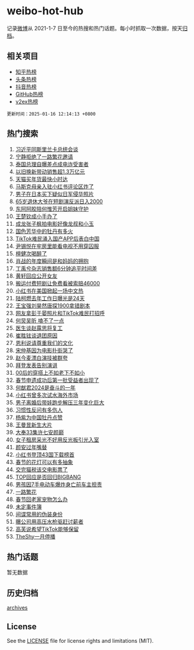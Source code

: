 # weibo-hot-hub

记录[微博](https://www.weibo.com)从 2021-1-7 日至今的热搜和热门话题。每小时抓取一次数据，按天[归档](archives)。

## 相关项目

- [知乎热榜](https://github.com/lonnyzhang423/zhihu-hot-hub)
- [头条热榜](https://github.com/lonnyzhang423/toutiao-hot-hub)
- [抖音热榜](https://github.com/lonnyzhang423/douyin-hot-hub)
- [GitHub热榜](https://github.com/lonnyzhang423/github-hot-hub)
- [v2ex热榜](https://github.com/lonnyzhang423/v2ex-hot-hub)


`更新时间：2025-01-16 12:14:13 +0800`

## 热门搜索

1. [习近平同斯里兰卡总统会谈](https://m.weibo.cn/search?containerid=100103type%3D1%26t%3D10%26q%3D%23%E4%B9%A0%E8%BF%91%E5%B9%B3%E5%90%8C%E6%96%AF%E9%87%8C%E5%85%B0%E5%8D%A1%E6%80%BB%E7%BB%9F%E4%BC%9A%E8%B0%88%23&stream_entry_id=51&isnewpage=1&extparam=seat%3D1%26stream_entry_id%3D51%26q%3D%2523%25E4%25B9%25A0%25E8%25BF%2591%25E5%25B9%25B3%25E5%2590%258C%25E6%2596%25AF%25E9%2587%258C%25E5%2585%25B0%25E5%258D%25A1%25E6%2580%25BB%25E7%25BB%259F%25E4%25BC%259A%25E8%25B0%2588%2523%26pos%3D0%26cate%3D10103%26dgr%3D0%26c_type%3D51%26filter_type%3Drealtimehot%26display_time%3D1737000852%26pre_seqid%3D173700085246301192934141)
1. [宁静拒绝了一路繁花邀请](https://m.weibo.cn/search?containerid=100103type%3D1%26t%3D10%26q%3D%23%E5%AE%81%E9%9D%99%E6%8B%92%E7%BB%9D%E4%BA%86%E4%B8%80%E8%B7%AF%E7%B9%81%E8%8A%B1%E9%82%80%E8%AF%B7%23&stream_entry_id=31&isnewpage=1&extparam=seat%3D1%26stream_entry_id%3D31%26q%3D%2523%25E5%25AE%2581%25E9%259D%2599%25E6%258B%2592%25E7%25BB%259D%25E4%25BA%2586%25E4%25B8%2580%25E8%25B7%25AF%25E7%25B9%2581%25E8%258A%25B1%25E9%2582%2580%25E8%25AF%25B7%2523%26band_rank%3D1%26filter_type%3Drealtimehot%26c_type%3D31%26dgr%3D0%26pos%3D0%26cate%3D5001%26lcate%3D5001%26flag%3D1%26realpos%3D1%26display_time%3D1737000852%26pre_seqid%3D173700085246301192934141)
1. [泰国总理自曝差点成电诈受害者](https://m.weibo.cn/search?containerid=100103type%3D1%26t%3D10%26q%3D%23%E6%B3%B0%E5%9B%BD%E6%80%BB%E7%90%86%E8%87%AA%E6%9B%9D%E5%B7%AE%E7%82%B9%E6%88%90%E7%94%B5%E8%AF%88%E5%8F%97%E5%AE%B3%E8%80%85%23&stream_entry_id=31&isnewpage=1&extparam=seat%3D1%26stream_entry_id%3D31%26q%3D%2523%25E6%25B3%25B0%25E5%259B%25BD%25E6%2580%25BB%25E7%2590%2586%25E8%2587%25AA%25E6%259B%259D%25E5%25B7%25AE%25E7%2582%25B9%25E6%2588%2590%25E7%2594%25B5%25E8%25AF%2588%25E5%258F%2597%25E5%25AE%25B3%25E8%2580%2585%2523%26band_rank%3D2%26filter_type%3Drealtimehot%26c_type%3D31%26dgr%3D0%26pos%3D1%26cate%3D5001%26lcate%3D5001%26flag%3D2%26realpos%3D2%26display_time%3D1737000852%26pre_seqid%3D173700085246301192934141)
1. [以旧换新带动销售超1.3万亿元](https://m.weibo.cn/search?containerid=100103type%3D1%26t%3D10%26q%3D%23%E4%BB%A5%E6%97%A7%E6%8D%A2%E6%96%B0%E5%B8%A6%E5%8A%A8%E9%94%80%E5%94%AE%E8%B6%851.3%E4%B8%87%E4%BA%BF%E5%85%83%23&stream_entry_id=31&isnewpage=1&extparam=seat%3D1%26stream_entry_id%3D31%26q%3D%2523%25E4%25BB%25A5%25E6%2597%25A7%25E6%258D%25A2%25E6%2596%25B0%25E5%25B8%25A6%25E5%258A%25A8%25E9%2594%2580%25E5%2594%25AE%25E8%25B6%25851.3%25E4%25B8%2587%25E4%25BA%25BF%25E5%2585%2583%2523%26band_rank%3D3%26filter_type%3Drealtimehot%26c_type%3D31%26dgr%3D0%26pos%3D2%26cate%3D5001%26lcate%3D5001%26flag%3D0%26realpos%3D3%26display_time%3D1737000852%26pre_seqid%3D173700085246301192934141)
1. [天猫买年货最快小时达](https://m.weibo.cn/search?containerid=100103type%3D1%26t%3D10%26q%3D%23%E5%A4%A9%E7%8C%AB%E4%B9%B0%E5%B9%B4%E8%B4%A7%E6%9C%80%E5%BF%AB%E5%B0%8F%E6%97%B6%E8%BE%BE%23&stream_entry_id=31&isnewpage=1&extparam=seat%3D1%26stream_entry_id%3D31%26q%3D%2523%25E5%25A4%25A9%25E7%258C%25AB%25E4%25B9%25B0%25E5%25B9%25B4%25E8%25B4%25A7%25E6%259C%2580%25E5%25BF%25AB%25E5%25B0%258F%25E6%2597%25B6%25E8%25BE%25BE%2523%26band_rank%3D4%26adid%3D272833%26filter_type%3Drealtimehot%26topic_ad%3D1%26c_type%3D31%26pos%3D3%26cate%3D5001%26lcate%3D5001%26is_ad_pos%3D1%26dgr%3D0%26display_time%3D1737000852%26pre_seqid%3D173700085246301192934141)
1. [马斯克母亲入驻小红书评论区炸了](https://m.weibo.cn/search?containerid=100103type%3D1%26t%3D10%26q%3D%23%E9%A9%AC%E6%96%AF%E5%85%8B%E6%AF%8D%E4%BA%B2%E5%85%A5%E9%A9%BB%E5%B0%8F%E7%BA%A2%E4%B9%A6%E8%AF%84%E8%AE%BA%E5%8C%BA%E7%82%B8%E4%BA%86%23&stream_entry_id=31&isnewpage=1&extparam=seat%3D1%26stream_entry_id%3D31%26q%3D%2523%25E9%25A9%25AC%25E6%2596%25AF%25E5%2585%258B%25E6%25AF%258D%25E4%25BA%25B2%25E5%2585%25A5%25E9%25A9%25BB%25E5%25B0%258F%25E7%25BA%25A2%25E4%25B9%25A6%25E8%25AF%2584%25E8%25AE%25BA%25E5%258C%25BA%25E7%2582%25B8%25E4%25BA%2586%2523%26band_rank%3D4%26filter_type%3Drealtimehot%26c_type%3D31%26dgr%3D0%26pos%3D4%26cate%3D5001%26lcate%3D5001%26flag%3D2%26realpos%3D4%26display_time%3D1737000852%26pre_seqid%3D173700085246301192934141)
1. [男子在日本买下疑似日军侵华照片](https://m.weibo.cn/search?containerid=100103type%3D1%26t%3D10%26q%3D%23%E7%94%B7%E5%AD%90%E5%9C%A8%E6%97%A5%E6%9C%AC%E4%B9%B0%E4%B8%8B%E7%96%91%E4%BC%BC%E6%97%A5%E5%86%9B%E4%BE%B5%E5%8D%8E%E7%85%A7%E7%89%87%23&stream_entry_id=31&isnewpage=1&extparam=seat%3D1%26stream_entry_id%3D31%26q%3D%2523%25E7%2594%25B7%25E5%25AD%2590%25E5%259C%25A8%25E6%2597%25A5%25E6%259C%25AC%25E4%25B9%25B0%25E4%25B8%258B%25E7%2596%2591%25E4%25BC%25BC%25E6%2597%25A5%25E5%2586%259B%25E4%25BE%25B5%25E5%258D%258E%25E7%2585%25A7%25E7%2589%2587%2523%26band_rank%3D5%26filter_type%3Drealtimehot%26c_type%3D31%26dgr%3D0%26pos%3D5%26cate%3D5001%26lcate%3D5001%26flag%3D1%26realpos%3D5%26display_time%3D1737000852%26pre_seqid%3D173700085246301192934141)
1. [65岁退休大爷在短剧演反派日入2000](https://m.weibo.cn/search?containerid=100103type%3D1%26t%3D10%26q%3D%2365%E5%B2%81%E9%80%80%E4%BC%91%E5%A4%A7%E7%88%B7%E5%9C%A8%E7%9F%AD%E5%89%A7%E6%BC%94%E5%8F%8D%E6%B4%BE%E6%97%A5%E5%85%A52000%23&stream_entry_id=31&isnewpage=1&extparam=seat%3D1%26stream_entry_id%3D31%26q%3D%252365%25E5%25B2%2581%25E9%2580%2580%25E4%25BC%2591%25E5%25A4%25A7%25E7%2588%25B7%25E5%259C%25A8%25E7%259F%25AD%25E5%2589%25A7%25E6%25BC%2594%25E5%258F%258D%25E6%25B4%25BE%25E6%2597%25A5%25E5%2585%25A52000%2523%26band_rank%3D6%26filter_type%3Drealtimehot%26c_type%3D31%26dgr%3D0%26pos%3D6%26cate%3D5001%26lcate%3D5001%26flag%3D1%26realpos%3D6%26display_time%3D1737000852%26pre_seqid%3D173700085246301192934141)
1. [东阿阿胶陪何惟芳开启姐妹守护](https://m.weibo.cn/search?containerid=100103type%3D1%26t%3D10%26q%3D%23%E4%B8%9C%E9%98%BF%E9%98%BF%E8%83%B6%E9%99%AA%E4%BD%95%E6%83%9F%E8%8A%B3%E5%BC%80%E5%90%AF%E5%A7%90%E5%A6%B9%E5%AE%88%E6%8A%A4%23&stream_entry_id=31&isnewpage=1&extparam=seat%3D1%26stream_entry_id%3D31%26q%3D%2523%25E4%25B8%259C%25E9%2598%25BF%25E9%2598%25BF%25E8%2583%25B6%25E9%2599%25AA%25E4%25BD%2595%25E6%2583%259F%25E8%258A%25B3%25E5%25BC%2580%25E5%2590%25AF%25E5%25A7%2590%25E5%25A6%25B9%25E5%25AE%2588%25E6%258A%25A4%2523%26band_rank%3D7%26adid%3D272852%26filter_type%3Drealtimehot%26topic_ad%3D1%26c_type%3D31%26pos%3D7%26cate%3D5001%26lcate%3D5001%26is_ad_pos%3D1%26dgr%3D0%26display_time%3D1737000852%26pre_seqid%3D173700085246301192934141)
1. [王楚钦成小手办了](https://m.weibo.cn/search?containerid=100103type%3D1%26t%3D10%26q%3D%E7%8E%8B%E6%A5%9A%E9%92%A6%E6%88%90%E5%B0%8F%E6%89%8B%E5%8A%9E%E4%BA%86&stream_entry_id=31&isnewpage=1&extparam=seat%3D1%26stream_entry_id%3D31%26q%3D%25E7%258E%258B%25E6%25A5%259A%25E9%2592%25A6%25E6%2588%2590%25E5%25B0%258F%25E6%2589%258B%25E5%258A%259E%25E4%25BA%2586%26band_rank%3D7%26filter_type%3Drealtimehot%26c_type%3D31%26dgr%3D0%26pos%3D8%26cate%3D5001%26lcate%3D5001%26flag%3D1%26realpos%3D7%26display_time%3D1737000852%26pre_seqid%3D173700085246301192934141)
1. [成龙张子枫拍电影好像龙叔和小玉](https://m.weibo.cn/search?containerid=100103type%3D1%26t%3D10%26q%3D%23%E6%88%90%E9%BE%99%E5%BC%A0%E5%AD%90%E6%9E%AB%E6%8B%8D%E7%94%B5%E5%BD%B1%E5%A5%BD%E5%83%8F%E9%BE%99%E5%8F%94%E5%92%8C%E5%B0%8F%E7%8E%89%23&stream_entry_id=31&isnewpage=1&extparam=seat%3D1%26stream_entry_id%3D31%26q%3D%2523%25E6%2588%2590%25E9%25BE%2599%25E5%25BC%25A0%25E5%25AD%2590%25E6%259E%25AB%25E6%258B%258D%25E7%2594%25B5%25E5%25BD%25B1%25E5%25A5%25BD%25E5%2583%258F%25E9%25BE%2599%25E5%258F%2594%25E5%2592%258C%25E5%25B0%258F%25E7%258E%2589%2523%26band_rank%3D8%26filter_type%3Drealtimehot%26c_type%3D31%26dgr%3D0%26pos%3D9%26cate%3D5001%26lcate%3D5001%26flag%3D1%26realpos%3D8%26display_time%3D1737000852%26pre_seqid%3D173700085246301192934141)
1. [国色芳华中的牡丹有多火](https://m.weibo.cn/search?containerid=100103type%3D1%26t%3D10%26q%3D%23%E5%9B%BD%E8%89%B2%E8%8A%B3%E5%8D%8E%E4%B8%AD%E7%9A%84%E7%89%A1%E4%B8%B9%E6%9C%89%E5%A4%9A%E7%81%AB%23&stream_entry_id=31&isnewpage=1&extparam=seat%3D1%26stream_entry_id%3D31%26q%3D%2523%25E5%259B%25BD%25E8%2589%25B2%25E8%258A%25B3%25E5%258D%258E%25E4%25B8%25AD%25E7%259A%2584%25E7%2589%25A1%25E4%25B8%25B9%25E6%259C%2589%25E5%25A4%259A%25E7%2581%25AB%2523%26band_rank%3D9%26filter_type%3Drealtimehot%26c_type%3D31%26dgr%3D0%26pos%3D10%26cate%3D5001%26lcate%3D5001%26flag%3D0%26realpos%3D9%26display_time%3D1737000852%26pre_seqid%3D173700085246301192934141)
1. [TikTok难民涌入国产APP后表白中国](https://m.weibo.cn/search?containerid=100103type%3D1%26t%3D10%26q%3D%23TikTok%E9%9A%BE%E6%B0%91%E6%B6%8C%E5%85%A5%E5%9B%BD%E4%BA%A7APP%E5%90%8E%E8%A1%A8%E7%99%BD%E4%B8%AD%E5%9B%BD%23&stream_entry_id=31&isnewpage=1&extparam=seat%3D1%26stream_entry_id%3D31%26q%3D%2523TikTok%25E9%259A%25BE%25E6%25B0%2591%25E6%25B6%258C%25E5%2585%25A5%25E5%259B%25BD%25E4%25BA%25A7APP%25E5%2590%258E%25E8%25A1%25A8%25E7%2599%25BD%25E4%25B8%25AD%25E5%259B%25BD%2523%26band_rank%3D10%26filter_type%3Drealtimehot%26c_type%3D31%26dgr%3D0%26pos%3D11%26cate%3D5001%26lcate%3D5001%26flag%3D1%26realpos%3D10%26display_time%3D1737000852%26pre_seqid%3D173700085246301192934141)
1. [尹锡悦在牢房里能看电视不用穿囚服](https://m.weibo.cn/search?containerid=100103type%3D1%26t%3D10%26q%3D%23%E5%B0%B9%E9%94%A1%E6%82%A6%E5%9C%A8%E7%89%A2%E6%88%BF%E9%87%8C%E8%83%BD%E7%9C%8B%E7%94%B5%E8%A7%86%E4%B8%8D%E7%94%A8%E7%A9%BF%E5%9B%9A%E6%9C%8D%23&stream_entry_id=31&isnewpage=1&extparam=seat%3D1%26stream_entry_id%3D31%26q%3D%2523%25E5%25B0%25B9%25E9%2594%25A1%25E6%2582%25A6%25E5%259C%25A8%25E7%2589%25A2%25E6%2588%25BF%25E9%2587%258C%25E8%2583%25BD%25E7%259C%258B%25E7%2594%25B5%25E8%25A7%2586%25E4%25B8%258D%25E7%2594%25A8%25E7%25A9%25BF%25E5%259B%259A%25E6%259C%258D%2523%26band_rank%3D11%26filter_type%3Drealtimehot%26c_type%3D31%26dgr%3D0%26pos%3D12%26cate%3D5001%26lcate%3D5001%26flag%3D1%26realpos%3D11%26display_time%3D1737000852%26pre_seqid%3D173700085246301192934141)
1. [檀健次喝醉了](https://m.weibo.cn/search?containerid=100103type%3D1%26t%3D10%26q%3D%23%E6%AA%80%E5%81%A5%E6%AC%A1%E5%96%9D%E9%86%89%E4%BA%86%23&stream_entry_id=31&isnewpage=1&extparam=seat%3D1%26stream_entry_id%3D31%26q%3D%2523%25E6%25AA%2580%25E5%2581%25A5%25E6%25AC%25A1%25E5%2596%259D%25E9%2586%2589%25E4%25BA%2586%2523%26band_rank%3D12%26filter_type%3Drealtimehot%26c_type%3D31%26dgr%3D0%26pos%3D13%26cate%3D5001%26lcate%3D5001%26flag%3D1%26realpos%3D12%26display_time%3D1737000852%26pre_seqid%3D173700085246301192934141)
1. [肖战的年度瞬间是和妈妈的拥抱](https://m.weibo.cn/search?containerid=100103type%3D1%26t%3D10%26q%3D%23%E8%82%96%E6%88%98%E7%9A%84%E5%B9%B4%E5%BA%A6%E7%9E%AC%E9%97%B4%E6%98%AF%E5%92%8C%E5%A6%88%E5%A6%88%E7%9A%84%E6%8B%A5%E6%8A%B1%23&stream_entry_id=31&isnewpage=1&extparam=seat%3D1%26stream_entry_id%3D31%26q%3D%2523%25E8%2582%2596%25E6%2588%2598%25E7%259A%2584%25E5%25B9%25B4%25E5%25BA%25A6%25E7%259E%25AC%25E9%2597%25B4%25E6%2598%25AF%25E5%2592%258C%25E5%25A6%2588%25E5%25A6%2588%25E7%259A%2584%25E6%258B%25A5%25E6%258A%25B1%2523%26band_rank%3D13%26filter_type%3Drealtimehot%26c_type%3D31%26dgr%3D0%26pos%3D14%26cate%3D5001%26lcate%3D5001%26flag%3D1%26realpos%3D13%26display_time%3D1737000852%26pre_seqid%3D173700085246301192934141)
1. [丁禹兮杂志销售额6分钟追平时间差](https://m.weibo.cn/search?containerid=100103type%3D1%26t%3D10%26q%3D%23%E4%B8%81%E7%A6%B9%E5%85%AE%E6%9D%82%E5%BF%97%E9%94%80%E5%94%AE%E9%A2%9D6%E5%88%86%E9%92%9F%E8%BF%BD%E5%B9%B3%E6%97%B6%E9%97%B4%E5%B7%AE%23&stream_entry_id=31&isnewpage=1&extparam=seat%3D1%26stream_entry_id%3D31%26q%3D%2523%25E4%25B8%2581%25E7%25A6%25B9%25E5%2585%25AE%25E6%259D%2582%25E5%25BF%2597%25E9%2594%2580%25E5%2594%25AE%25E9%25A2%259D6%25E5%2588%2586%25E9%2592%259F%25E8%25BF%25BD%25E5%25B9%25B3%25E6%2597%25B6%25E9%2597%25B4%25E5%25B7%25AE%2523%26band_rank%3D14%26filter_type%3Drealtimehot%26c_type%3D31%26dgr%3D0%26pos%3D15%26cate%3D5001%26lcate%3D5001%26flag%3D0%26realpos%3D14%26display_time%3D1737000852%26pre_seqid%3D173700085246301192934141)
1. [黄轩回应公开女友](https://m.weibo.cn/search?containerid=100103type%3D1%26t%3D10%26q%3D%23%E9%BB%84%E8%BD%A9%E5%9B%9E%E5%BA%94%E5%85%AC%E5%BC%80%E5%A5%B3%E5%8F%8B%23&stream_entry_id=31&isnewpage=1&extparam=seat%3D1%26stream_entry_id%3D31%26q%3D%2523%25E9%25BB%2584%25E8%25BD%25A9%25E5%259B%259E%25E5%25BA%2594%25E5%2585%25AC%25E5%25BC%2580%25E5%25A5%25B3%25E5%258F%258B%2523%26band_rank%3D15%26filter_type%3Drealtimehot%26c_type%3D31%26dgr%3D0%26pos%3D16%26cate%3D5001%26lcate%3D5001%26flag%3D2%26realpos%3D15%26display_time%3D1737000852%26pre_seqid%3D173700085246301192934141)
1. [搬运付费短剧让免费看被索赔46000](https://m.weibo.cn/search?containerid=100103type%3D1%26t%3D10%26q%3D%23%E6%90%AC%E8%BF%90%E4%BB%98%E8%B4%B9%E7%9F%AD%E5%89%A7%E8%AE%A9%E5%85%8D%E8%B4%B9%E7%9C%8B%E8%A2%AB%E7%B4%A2%E8%B5%9446000%23&stream_entry_id=31&isnewpage=1&extparam=seat%3D1%26stream_entry_id%3D31%26q%3D%2523%25E6%2590%25AC%25E8%25BF%2590%25E4%25BB%2598%25E8%25B4%25B9%25E7%259F%25AD%25E5%2589%25A7%25E8%25AE%25A9%25E5%2585%258D%25E8%25B4%25B9%25E7%259C%258B%25E8%25A2%25AB%25E7%25B4%25A2%25E8%25B5%259446000%2523%26band_rank%3D16%26filter_type%3Drealtimehot%26c_type%3D31%26dgr%3D0%26pos%3D17%26cate%3D5001%26lcate%3D5001%26flag%3D0%26realpos%3D16%26display_time%3D1737000852%26pre_seqid%3D173700085246301192934141)
1. [小红书在美国掀起一场中文热](https://m.weibo.cn/search?containerid=100103type%3D1%26t%3D10%26q%3D%23%E5%B0%8F%E7%BA%A2%E4%B9%A6%E5%9C%A8%E7%BE%8E%E5%9B%BD%E6%8E%80%E8%B5%B7%E4%B8%80%E5%9C%BA%E4%B8%AD%E6%96%87%E7%83%AD%23&stream_entry_id=31&isnewpage=1&extparam=seat%3D1%26stream_entry_id%3D31%26q%3D%2523%25E5%25B0%258F%25E7%25BA%25A2%25E4%25B9%25A6%25E5%259C%25A8%25E7%25BE%258E%25E5%259B%25BD%25E6%258E%2580%25E8%25B5%25B7%25E4%25B8%2580%25E5%259C%25BA%25E4%25B8%25AD%25E6%2596%2587%25E7%2583%25AD%2523%26band_rank%3D17%26filter_type%3Drealtimehot%26c_type%3D31%26dgr%3D0%26pos%3D18%26cate%3D5001%26lcate%3D5001%26flag%3D1%26realpos%3D17%26display_time%3D1737000852%26pre_seqid%3D173700085246301192934141)
1. [陆柯燃去年工作日曝光是24天](https://m.weibo.cn/search?containerid=100103type%3D1%26t%3D10%26q%3D%23%E9%99%86%E6%9F%AF%E7%87%83%E5%8E%BB%E5%B9%B4%E5%B7%A5%E4%BD%9C%E6%97%A5%E6%9B%9D%E5%85%89%E6%98%AF24%E5%A4%A9%23&stream_entry_id=31&isnewpage=1&extparam=seat%3D1%26stream_entry_id%3D31%26q%3D%2523%25E9%2599%2586%25E6%259F%25AF%25E7%2587%2583%25E5%258E%25BB%25E5%25B9%25B4%25E5%25B7%25A5%25E4%25BD%259C%25E6%2597%25A5%25E6%259B%259D%25E5%2585%2589%25E6%2598%25AF24%25E5%25A4%25A9%2523%26band_rank%3D18%26filter_type%3Drealtimehot%26c_type%3D31%26dgr%3D0%26pos%3D19%26cate%3D5001%26lcate%3D5001%26flag%3D1%26realpos%3D18%26display_time%3D1737000852%26pre_seqid%3D173700085246301192934141)
1. [王宝强刘昊然唐探1900拿错剧本](https://m.weibo.cn/search?containerid=100103type%3D1%26t%3D10%26q%3D%23%E7%8E%8B%E5%AE%9D%E5%BC%BA%E5%88%98%E6%98%8A%E7%84%B6%E5%94%90%E6%8E%A21900%E6%8B%BF%E9%94%99%E5%89%A7%E6%9C%AC%23&stream_entry_id=31&isnewpage=1&extparam=seat%3D1%26stream_entry_id%3D31%26q%3D%2523%25E7%258E%258B%25E5%25AE%259D%25E5%25BC%25BA%25E5%2588%2598%25E6%2598%258A%25E7%2584%25B6%25E5%2594%2590%25E6%258E%25A21900%25E6%258B%25BF%25E9%2594%2599%25E5%2589%25A7%25E6%259C%25AC%2523%26band_rank%3D19%26filter_type%3Drealtimehot%26c_type%3D31%26dgr%3D0%26pos%3D20%26cate%3D5001%26lcate%3D5001%26flag%3D1%26realpos%3D19%26display_time%3D1737000852%26pre_seqid%3D173700085246301192934141)
1. [网友拿彭于晏照片和TikTok难民打招呼](https://m.weibo.cn/search?containerid=100103type%3D1%26t%3D10%26q%3D%23%E7%BD%91%E5%8F%8B%E6%8B%BF%E5%BD%AD%E4%BA%8E%E6%99%8F%E7%85%A7%E7%89%87%E5%92%8CTikTok%E9%9A%BE%E6%B0%91%E6%89%93%E6%8B%9B%E5%91%BC%23&stream_entry_id=31&isnewpage=1&extparam=seat%3D1%26stream_entry_id%3D31%26q%3D%2523%25E7%25BD%2591%25E5%258F%258B%25E6%258B%25BF%25E5%25BD%25AD%25E4%25BA%258E%25E6%2599%258F%25E7%2585%25A7%25E7%2589%2587%25E5%2592%258CTikTok%25E9%259A%25BE%25E6%25B0%2591%25E6%2589%2593%25E6%258B%259B%25E5%2591%25BC%2523%26band_rank%3D20%26filter_type%3Drealtimehot%26c_type%3D31%26dgr%3D0%26pos%3D21%26cate%3D5001%26lcate%3D5001%26flag%3D0%26realpos%3D20%26display_time%3D1737000852%26pre_seqid%3D173700085246301192934141)
1. [何炅吴昕 嗑不了一点](https://m.weibo.cn/search?containerid=100103type%3D1%26t%3D10%26q%3D%E4%BD%95%E7%82%85%E5%90%B4%E6%98%95+%E5%97%91%E4%B8%8D%E4%BA%86%E4%B8%80%E7%82%B9&stream_entry_id=31&isnewpage=1&extparam=seat%3D1%26stream_entry_id%3D31%26q%3D%25E4%25BD%2595%25E7%2582%2585%25E5%2590%25B4%25E6%2598%2595%2520%25E5%2597%2591%25E4%25B8%258D%25E4%25BA%2586%25E4%25B8%2580%25E7%2582%25B9%26band_rank%3D21%26filter_type%3Drealtimehot%26c_type%3D31%26dgr%3D0%26pos%3D22%26cate%3D5001%26lcate%3D5001%26flag%3D2%26realpos%3D21%26display_time%3D1737000852%26pre_seqid%3D173700085246301192934141)
1. [医生谈赵露思将复工](https://m.weibo.cn/search?containerid=100103type%3D1%26t%3D10%26q%3D%23%E5%8C%BB%E7%94%9F%E8%B0%88%E8%B5%B5%E9%9C%B2%E6%80%9D%E5%B0%86%E5%A4%8D%E5%B7%A5%23&stream_entry_id=31&isnewpage=1&extparam=seat%3D1%26stream_entry_id%3D31%26q%3D%2523%25E5%258C%25BB%25E7%2594%259F%25E8%25B0%2588%25E8%25B5%25B5%25E9%259C%25B2%25E6%2580%259D%25E5%25B0%2586%25E5%25A4%258D%25E5%25B7%25A5%2523%26band_rank%3D22%26filter_type%3Drealtimehot%26c_type%3D31%26dgr%3D0%26pos%3D23%26cate%3D5001%26lcate%3D5001%26flag%3D2%26realpos%3D22%26display_time%3D1737000852%26pre_seqid%3D173700085246301192934141)
1. [崔胜铉谈退团原因](https://m.weibo.cn/search?containerid=100103type%3D1%26t%3D10%26q%3D%23%E5%B4%94%E8%83%9C%E9%93%89%E8%B0%88%E9%80%80%E5%9B%A2%E5%8E%9F%E5%9B%A0%23&stream_entry_id=31&isnewpage=1&extparam=seat%3D1%26stream_entry_id%3D31%26q%3D%2523%25E5%25B4%2594%25E8%2583%259C%25E9%2593%2589%25E8%25B0%2588%25E9%2580%2580%25E5%259B%25A2%25E5%258E%259F%25E5%259B%25A0%2523%26band_rank%3D23%26filter_type%3Drealtimehot%26c_type%3D31%26dgr%3D0%26pos%3D24%26cate%3D5001%26lcate%3D5001%26flag%3D0%26realpos%3D23%26display_time%3D1737000852%26pre_seqid%3D173700085246301192934141)
1. [恩利说请尊重我们的文化](https://m.weibo.cn/search?containerid=100103type%3D1%26t%3D10%26q%3D%E6%81%A9%E5%88%A9%E8%AF%B4%E8%AF%B7%E5%B0%8A%E9%87%8D%E6%88%91%E4%BB%AC%E7%9A%84%E6%96%87%E5%8C%96&stream_entry_id=31&isnewpage=1&extparam=seat%3D1%26stream_entry_id%3D31%26q%3D%25E6%2581%25A9%25E5%2588%25A9%25E8%25AF%25B4%25E8%25AF%25B7%25E5%25B0%258A%25E9%2587%258D%25E6%2588%2591%25E4%25BB%25AC%25E7%259A%2584%25E6%2596%2587%25E5%258C%2596%26band_rank%3D24%26filter_type%3Drealtimehot%26c_type%3D31%26dgr%3D0%26pos%3D25%26cate%3D5001%26lcate%3D5001%26flag%3D1%26realpos%3D24%26display_time%3D1737000852%26pre_seqid%3D173700085246301192934141)
1. [宋仲基因为电影扑街哭了](https://m.weibo.cn/search?containerid=100103type%3D1%26t%3D10%26q%3D%23%E5%AE%8B%E4%BB%B2%E5%9F%BA%E5%9B%A0%E4%B8%BA%E7%94%B5%E5%BD%B1%E6%89%91%E8%A1%97%E5%93%AD%E4%BA%86%23&stream_entry_id=31&isnewpage=1&extparam=seat%3D1%26stream_entry_id%3D31%26q%3D%2523%25E5%25AE%258B%25E4%25BB%25B2%25E5%259F%25BA%25E5%259B%25A0%25E4%25B8%25BA%25E7%2594%25B5%25E5%25BD%25B1%25E6%2589%2591%25E8%25A1%2597%25E5%2593%25AD%25E4%25BA%2586%2523%26band_rank%3D25%26filter_type%3Drealtimehot%26c_type%3D31%26dgr%3D0%26pos%3D26%26cate%3D5001%26lcate%3D5001%26flag%3D2%26realpos%3D25%26display_time%3D1737000852%26pre_seqid%3D173700085246301192934141)
1. [赵今麦漂白演技被群夸](https://m.weibo.cn/search?containerid=100103type%3D1%26t%3D10%26q%3D%23%E8%B5%B5%E4%BB%8A%E9%BA%A6%E6%BC%82%E7%99%BD%E6%BC%94%E6%8A%80%E8%A2%AB%E7%BE%A4%E5%A4%B8%23&stream_entry_id=31&isnewpage=1&extparam=seat%3D1%26stream_entry_id%3D31%26q%3D%2523%25E8%25B5%25B5%25E4%25BB%258A%25E9%25BA%25A6%25E6%25BC%2582%25E7%2599%25BD%25E6%25BC%2594%25E6%258A%2580%25E8%25A2%25AB%25E7%25BE%25A4%25E5%25A4%25B8%2523%26band_rank%3D26%26filter_type%3Drealtimehot%26c_type%3D31%26dgr%3D0%26pos%3D27%26cate%3D5001%26lcate%3D5001%26flag%3D0%26realpos%3D26%26display_time%3D1737000852%26pre_seqid%3D173700085246301192934141)
1. [拜登发表告别演讲](https://m.weibo.cn/search?containerid=100103type%3D1%26t%3D10%26q%3D%23%E6%8B%9C%E7%99%BB%E5%8F%91%E8%A1%A8%E5%91%8A%E5%88%AB%E6%BC%94%E8%AE%B2%23&stream_entry_id=31&isnewpage=1&extparam=seat%3D1%26stream_entry_id%3D31%26q%3D%2523%25E6%258B%259C%25E7%2599%25BB%25E5%258F%2591%25E8%25A1%25A8%25E5%2591%258A%25E5%2588%25AB%25E6%25BC%2594%25E8%25AE%25B2%2523%26band_rank%3D27%26filter_type%3Drealtimehot%26c_type%3D31%26dgr%3D0%26pos%3D28%26cate%3D5001%26lcate%3D5001%26flag%3D0%26realpos%3D27%26display_time%3D1737000852%26pre_seqid%3D173700085246301192934141)
1. [00后的穿搭上不如老下不如小](https://m.weibo.cn/search?containerid=100103type%3D1%26t%3D10%26q%3D%2300%E5%90%8E%E7%9A%84%E7%A9%BF%E6%90%AD%E4%B8%8A%E4%B8%8D%E5%A6%82%E8%80%81%E4%B8%8B%E4%B8%8D%E5%A6%82%E5%B0%8F%23&stream_entry_id=31&isnewpage=1&extparam=seat%3D1%26stream_entry_id%3D31%26q%3D%252300%25E5%2590%258E%25E7%259A%2584%25E7%25A9%25BF%25E6%2590%25AD%25E4%25B8%258A%25E4%25B8%258D%25E5%25A6%2582%25E8%2580%2581%25E4%25B8%258B%25E4%25B8%258D%25E5%25A6%2582%25E5%25B0%258F%2523%26band_rank%3D28%26filter_type%3Drealtimehot%26c_type%3D31%26dgr%3D0%26pos%3D29%26cate%3D5001%26lcate%3D5001%26flag%3D0%26realpos%3D28%26display_time%3D1737000852%26pre_seqid%3D173700085246301192934141)
1. [春节申遗成功后第一批受益者出现了](https://m.weibo.cn/search?containerid=100103type%3D1%26t%3D10%26q%3D%23%E6%98%A5%E8%8A%82%E7%94%B3%E9%81%97%E6%88%90%E5%8A%9F%E5%90%8E%E7%AC%AC%E4%B8%80%E6%89%B9%E5%8F%97%E7%9B%8A%E8%80%85%E5%87%BA%E7%8E%B0%E4%BA%86%23&stream_entry_id=31&isnewpage=1&extparam=seat%3D1%26stream_entry_id%3D31%26q%3D%2523%25E6%2598%25A5%25E8%258A%2582%25E7%2594%25B3%25E9%2581%2597%25E6%2588%2590%25E5%258A%259F%25E5%2590%258E%25E7%25AC%25AC%25E4%25B8%2580%25E6%2589%25B9%25E5%258F%2597%25E7%259B%258A%25E8%2580%2585%25E5%2587%25BA%25E7%258E%25B0%25E4%25BA%2586%2523%26band_rank%3D29%26filter_type%3Drealtimehot%26c_type%3D31%26dgr%3D0%26pos%3D30%26cate%3D5001%26lcate%3D5001%26flag%3D1%26realpos%3D29%26display_time%3D1737000852%26pre_seqid%3D173700085246301192934141)
1. [何猷君2024是奋斗的一年](https://m.weibo.cn/search?containerid=100103type%3D1%26t%3D10%26q%3D%E4%BD%95%E7%8C%B7%E5%90%9B2024%E6%98%AF%E5%A5%8B%E6%96%97%E7%9A%84%E4%B8%80%E5%B9%B4&stream_entry_id=31&isnewpage=1&extparam=seat%3D1%26stream_entry_id%3D31%26q%3D%25E4%25BD%2595%25E7%258C%25B7%25E5%2590%259B2024%25E6%2598%25AF%25E5%25A5%258B%25E6%2596%2597%25E7%259A%2584%25E4%25B8%2580%25E5%25B9%25B4%26band_rank%3D30%26filter_type%3Drealtimehot%26c_type%3D31%26dgr%3D0%26pos%3D31%26cate%3D5001%26lcate%3D5001%26flag%3D1%26realpos%3D30%26display_time%3D1737000852%26pre_seqid%3D173700085246301192934141)
1. [小红书曾多次试水海外市场](https://m.weibo.cn/search?containerid=100103type%3D1%26t%3D10%26q%3D%23%E5%B0%8F%E7%BA%A2%E4%B9%A6%E6%9B%BE%E5%A4%9A%E6%AC%A1%E8%AF%95%E6%B0%B4%E6%B5%B7%E5%A4%96%E5%B8%82%E5%9C%BA%23&stream_entry_id=31&isnewpage=1&extparam=seat%3D1%26stream_entry_id%3D31%26q%3D%2523%25E5%25B0%258F%25E7%25BA%25A2%25E4%25B9%25A6%25E6%259B%25BE%25E5%25A4%259A%25E6%25AC%25A1%25E8%25AF%2595%25E6%25B0%25B4%25E6%25B5%25B7%25E5%25A4%2596%25E5%25B8%2582%25E5%259C%25BA%2523%26band_rank%3D31%26filter_type%3Drealtimehot%26c_type%3D31%26dgr%3D0%26pos%3D32%26cate%3D5001%26lcate%3D5001%26flag%3D0%26realpos%3D31%26display_time%3D1737000852%26pre_seqid%3D173700085246301192934141)
1. [男子离婚后带娃跑步解压三年变化巨大](https://m.weibo.cn/search?containerid=100103type%3D1%26t%3D10%26q%3D%23%E7%94%B7%E5%AD%90%E7%A6%BB%E5%A9%9A%E5%90%8E%E5%B8%A6%E5%A8%83%E8%B7%91%E6%AD%A5%E8%A7%A3%E5%8E%8B%E4%B8%89%E5%B9%B4%E5%8F%98%E5%8C%96%E5%B7%A8%E5%A4%A7%23&stream_entry_id=31&isnewpage=1&extparam=seat%3D1%26stream_entry_id%3D31%26q%3D%2523%25E7%2594%25B7%25E5%25AD%2590%25E7%25A6%25BB%25E5%25A9%259A%25E5%2590%258E%25E5%25B8%25A6%25E5%25A8%2583%25E8%25B7%2591%25E6%25AD%25A5%25E8%25A7%25A3%25E5%258E%258B%25E4%25B8%2589%25E5%25B9%25B4%25E5%258F%2598%25E5%258C%2596%25E5%25B7%25A8%25E5%25A4%25A7%2523%26band_rank%3D32%26filter_type%3Drealtimehot%26c_type%3D31%26dgr%3D0%26pos%3D33%26cate%3D5001%26lcate%3D5001%26flag%3D0%26realpos%3D32%26display_time%3D1737000852%26pre_seqid%3D173700085246301192934141)
1. [习惯性反问有多伤人](https://m.weibo.cn/search?containerid=100103type%3D1%26t%3D10%26q%3D%23%E4%B9%A0%E6%83%AF%E6%80%A7%E5%8F%8D%E9%97%AE%E6%9C%89%E5%A4%9A%E4%BC%A4%E4%BA%BA%23&stream_entry_id=31&isnewpage=1&extparam=seat%3D1%26stream_entry_id%3D31%26q%3D%2523%25E4%25B9%25A0%25E6%2583%25AF%25E6%2580%25A7%25E5%258F%258D%25E9%2597%25AE%25E6%259C%2589%25E5%25A4%259A%25E4%25BC%25A4%25E4%25BA%25BA%2523%26band_rank%3D33%26filter_type%3Drealtimehot%26c_type%3D31%26dgr%3D0%26pos%3D34%26cate%3D5001%26lcate%3D5001%26flag%3D1%26realpos%3D33%26display_time%3D1737000852%26pre_seqid%3D173700085246301192934141)
1. [杨紫为中国牡丹点赞](https://m.weibo.cn/search?containerid=100103type%3D1%26t%3D10%26q%3D%23%E6%9D%A8%E7%B4%AB%E4%B8%BA%E4%B8%AD%E5%9B%BD%E7%89%A1%E4%B8%B9%E7%82%B9%E8%B5%9E%23&stream_entry_id=31&isnewpage=1&extparam=seat%3D1%26stream_entry_id%3D31%26q%3D%2523%25E6%259D%25A8%25E7%25B4%25AB%25E4%25B8%25BA%25E4%25B8%25AD%25E5%259B%25BD%25E7%2589%25A1%25E4%25B8%25B9%25E7%2582%25B9%25E8%25B5%259E%2523%26band_rank%3D34%26filter_type%3Drealtimehot%26c_type%3D31%26dgr%3D0%26pos%3D35%26cate%3D5001%26lcate%3D5001%26flag%3D1%26realpos%3D34%26display_time%3D1737000852%26pre_seqid%3D173700085246301192934141)
1. [王曼昱新生大片](https://m.weibo.cn/search?containerid=100103type%3D1%26t%3D10%26q%3D%23%E7%8E%8B%E6%9B%BC%E6%98%B1%E6%96%B0%E7%94%9F%E5%A4%A7%E7%89%87%23&stream_entry_id=31&isnewpage=1&extparam=seat%3D1%26stream_entry_id%3D31%26q%3D%2523%25E7%258E%258B%25E6%259B%25BC%25E6%2598%25B1%25E6%2596%25B0%25E7%2594%259F%25E5%25A4%25A7%25E7%2589%2587%2523%26band_rank%3D35%26filter_type%3Drealtimehot%26c_type%3D31%26dgr%3D0%26pos%3D36%26cate%3D5001%26lcate%3D5001%26flag%3D1%26realpos%3D35%26display_time%3D1737000852%26pre_seqid%3D173700085246301192934141)
1. [大奉33集许七安颜巅](https://m.weibo.cn/search?containerid=100103type%3D1%26t%3D10%26q%3D%E5%A4%A7%E5%A5%8933%E9%9B%86%E8%AE%B8%E4%B8%83%E5%AE%89%E9%A2%9C%E5%B7%85&stream_entry_id=31&isnewpage=1&extparam=seat%3D1%26stream_entry_id%3D31%26q%3D%25E5%25A4%25A7%25E5%25A5%258933%25E9%259B%2586%25E8%25AE%25B8%25E4%25B8%2583%25E5%25AE%2589%25E9%25A2%259C%25E5%25B7%2585%26band_rank%3D36%26filter_type%3Drealtimehot%26c_type%3D31%26dgr%3D0%26pos%3D37%26cate%3D5001%26lcate%3D5001%26flag%3D1%26realpos%3D36%26display_time%3D1737000852%26pre_seqid%3D173700085246301192934141)
1. [女子租房采光不好用反光板引光入室](https://m.weibo.cn/search?containerid=100103type%3D1%26t%3D10%26q%3D%23%E5%A5%B3%E5%AD%90%E7%A7%9F%E6%88%BF%E9%87%87%E5%85%89%E4%B8%8D%E5%A5%BD%E7%94%A8%E5%8F%8D%E5%85%89%E6%9D%BF%E5%BC%95%E5%85%89%E5%85%A5%E5%AE%A4%23&stream_entry_id=31&isnewpage=1&extparam=seat%3D1%26stream_entry_id%3D31%26q%3D%2523%25E5%25A5%25B3%25E5%25AD%2590%25E7%25A7%259F%25E6%2588%25BF%25E9%2587%2587%25E5%2585%2589%25E4%25B8%258D%25E5%25A5%25BD%25E7%2594%25A8%25E5%258F%258D%25E5%2585%2589%25E6%259D%25BF%25E5%25BC%2595%25E5%2585%2589%25E5%2585%25A5%25E5%25AE%25A4%2523%26band_rank%3D37%26filter_type%3Drealtimehot%26c_type%3D31%26dgr%3D0%26pos%3D38%26cate%3D5001%26lcate%3D5001%26flag%3D0%26realpos%3D37%26display_time%3D1737000852%26pre_seqid%3D173700085246301192934141)
1. [颜安过年嘴替](https://m.weibo.cn/search?containerid=100103type%3D1%26t%3D10%26q%3D%23%E9%A2%9C%E5%AE%89%E8%BF%87%E5%B9%B4%E5%98%B4%E6%9B%BF%23&stream_entry_id=31&isnewpage=1&extparam=seat%3D1%26stream_entry_id%3D31%26q%3D%2523%25E9%25A2%259C%25E5%25AE%2589%25E8%25BF%2587%25E5%25B9%25B4%25E5%2598%25B4%25E6%259B%25BF%2523%26band_rank%3D38%26filter_type%3Drealtimehot%26c_type%3D31%26dgr%3D0%26pos%3D39%26cate%3D5001%26lcate%3D5001%26flag%3D1%26realpos%3D38%26display_time%3D1737000852%26pre_seqid%3D173700085246301192934141)
1. [小红书登顶43国下载榜首](https://m.weibo.cn/search?containerid=100103type%3D1%26t%3D10%26q%3D%23%E5%B0%8F%E7%BA%A2%E4%B9%A6%E7%99%BB%E9%A1%B643%E5%9B%BD%E4%B8%8B%E8%BD%BD%E6%A6%9C%E9%A6%96%23&stream_entry_id=31&isnewpage=1&extparam=seat%3D1%26stream_entry_id%3D31%26q%3D%2523%25E5%25B0%258F%25E7%25BA%25A2%25E4%25B9%25A6%25E7%2599%25BB%25E9%25A1%25B643%25E5%259B%25BD%25E4%25B8%258B%25E8%25BD%25BD%25E6%25A6%259C%25E9%25A6%2596%2523%26band_rank%3D39%26filter_type%3Drealtimehot%26c_type%3D31%26dgr%3D0%26pos%3D40%26cate%3D5001%26lcate%3D5001%26flag%3D0%26realpos%3D39%26display_time%3D1737000852%26pre_seqid%3D173700085246301192934141)
1. [春节的花灯可以有多抽象](https://m.weibo.cn/search?containerid=100103type%3D1%26t%3D10%26q%3D%E6%98%A5%E8%8A%82%E7%9A%84%E8%8A%B1%E7%81%AF%E5%8F%AF%E4%BB%A5%E6%9C%89%E5%A4%9A%E6%8A%BD%E8%B1%A1&stream_entry_id=31&isnewpage=1&extparam=seat%3D1%26stream_entry_id%3D31%26q%3D%25E6%2598%25A5%25E8%258A%2582%25E7%259A%2584%25E8%258A%25B1%25E7%2581%25AF%25E5%258F%25AF%25E4%25BB%25A5%25E6%259C%2589%25E5%25A4%259A%25E6%258A%25BD%25E8%25B1%25A1%26band_rank%3D40%26filter_type%3Drealtimehot%26c_type%3D31%26dgr%3D0%26pos%3D41%26cate%3D5001%26lcate%3D5001%26flag%3D1%26realpos%3D40%26display_time%3D1737000852%26pre_seqid%3D173700085246301192934141)
1. [交完猫税该交电影票了](https://m.weibo.cn/search?containerid=100103type%3D1%26t%3D10%26q%3D%E4%BA%A4%E5%AE%8C%E7%8C%AB%E7%A8%8E%E8%AF%A5%E4%BA%A4%E7%94%B5%E5%BD%B1%E7%A5%A8%E4%BA%86&stream_entry_id=31&isnewpage=1&extparam=seat%3D1%26stream_entry_id%3D31%26q%3D%25E4%25BA%25A4%25E5%25AE%258C%25E7%258C%25AB%25E7%25A8%258E%25E8%25AF%25A5%25E4%25BA%25A4%25E7%2594%25B5%25E5%25BD%25B1%25E7%25A5%25A8%25E4%25BA%2586%26band_rank%3D41%26filter_type%3Drealtimehot%26c_type%3D31%26dgr%3D0%26pos%3D42%26cate%3D5001%26lcate%3D5001%26flag%3D1%26realpos%3D41%26display_time%3D1737000852%26pre_seqid%3D173700085246301192934141)
1. [TOP回应是否回归BIGBANG](https://m.weibo.cn/search?containerid=100103type%3D1%26t%3D10%26q%3D%23TOP%E5%9B%9E%E5%BA%94%E6%98%AF%E5%90%A6%E5%9B%9E%E5%BD%92BIGBANG%23&stream_entry_id=31&isnewpage=1&extparam=seat%3D1%26stream_entry_id%3D31%26q%3D%2523TOP%25E5%259B%259E%25E5%25BA%2594%25E6%2598%25AF%25E5%2590%25A6%25E5%259B%259E%25E5%25BD%2592BIGBANG%2523%26band_rank%3D42%26filter_type%3Drealtimehot%26c_type%3D31%26dgr%3D0%26pos%3D43%26cate%3D5001%26lcate%3D5001%26flag%3D1%26realpos%3D42%26display_time%3D1737000852%26pre_seqid%3D173700085246301192934141)
1. [男孩因7手电动车爆炸身亡前车主担责](https://m.weibo.cn/search?containerid=100103type%3D1%26t%3D10%26q%3D%23%E7%94%B7%E5%AD%A9%E5%9B%A07%E6%89%8B%E7%94%B5%E5%8A%A8%E8%BD%A6%E7%88%86%E7%82%B8%E8%BA%AB%E4%BA%A1%E5%89%8D%E8%BD%A6%E4%B8%BB%E6%8B%85%E8%B4%A3%23&stream_entry_id=31&isnewpage=1&extparam=seat%3D1%26stream_entry_id%3D31%26q%3D%2523%25E7%2594%25B7%25E5%25AD%25A9%25E5%259B%25A07%25E6%2589%258B%25E7%2594%25B5%25E5%258A%25A8%25E8%25BD%25A6%25E7%2588%2586%25E7%2582%25B8%25E8%25BA%25AB%25E4%25BA%25A1%25E5%2589%258D%25E8%25BD%25A6%25E4%25B8%25BB%25E6%258B%2585%25E8%25B4%25A3%2523%26band_rank%3D43%26filter_type%3Drealtimehot%26c_type%3D31%26dgr%3D0%26pos%3D44%26cate%3D5001%26lcate%3D5001%26flag%3D1%26realpos%3D43%26display_time%3D1737000852%26pre_seqid%3D173700085246301192934141)
1. [一路繁花](https://m.weibo.cn/search?containerid=100103type%3D1%26t%3D10%26q%3D%E4%B8%80%E8%B7%AF%E7%B9%81%E8%8A%B1&stream_entry_id=31&isnewpage=1&extparam=seat%3D1%26stream_entry_id%3D31%26q%3D%25E4%25B8%2580%25E8%25B7%25AF%25E7%25B9%2581%25E8%258A%25B1%26band_rank%3D44%26filter_type%3Drealtimehot%26c_type%3D31%26dgr%3D0%26pos%3D45%26cate%3D5001%26lcate%3D5001%26flag%3D1%26realpos%3D44%26display_time%3D1737000852%26pre_seqid%3D173700085246301192934141)
1. [春节回老家宠物怎么办](https://m.weibo.cn/search?containerid=100103type%3D1%26t%3D10%26q%3D%23%E6%98%A5%E8%8A%82%E5%9B%9E%E8%80%81%E5%AE%B6%E5%AE%A0%E7%89%A9%E6%80%8E%E4%B9%88%E5%8A%9E%23&stream_entry_id=31&isnewpage=1&extparam=seat%3D1%26stream_entry_id%3D31%26q%3D%2523%25E6%2598%25A5%25E8%258A%2582%25E5%259B%259E%25E8%2580%2581%25E5%25AE%25B6%25E5%25AE%25A0%25E7%2589%25A9%25E6%2580%258E%25E4%25B9%2588%25E5%258A%259E%2523%26band_rank%3D45%26filter_type%3Drealtimehot%26c_type%3D31%26dgr%3D0%26pos%3D46%26cate%3D5001%26lcate%3D5001%26flag%3D1%26realpos%3D45%26display_time%3D1737000852%26pre_seqid%3D173700085246301192934141)
1. [未定事件簿](https://m.weibo.cn/search?containerid=100103type%3D1%26t%3D10%26q%3D%E6%9C%AA%E5%AE%9A%E4%BA%8B%E4%BB%B6%E7%B0%BF&stream_entry_id=31&isnewpage=1&extparam=seat%3D1%26stream_entry_id%3D31%26q%3D%25E6%259C%25AA%25E5%25AE%259A%25E4%25BA%258B%25E4%25BB%25B6%25E7%25B0%25BF%26band_rank%3D46%26filter_type%3Drealtimehot%26c_type%3D31%26dgr%3D0%26pos%3D47%26cate%3D5001%26lcate%3D5001%26flag%3D1%26realpos%3D46%26display_time%3D1737000852%26pre_seqid%3D173700085246301192934141)
1. [间谍常用的伪装身份](https://m.weibo.cn/search?containerid=100103type%3D1%26t%3D10%26q%3D%23%E9%97%B4%E8%B0%8D%E5%B8%B8%E7%94%A8%E7%9A%84%E4%BC%AA%E8%A3%85%E8%BA%AB%E4%BB%BD%23&stream_entry_id=31&isnewpage=1&extparam=seat%3D1%26stream_entry_id%3D31%26q%3D%2523%25E9%2597%25B4%25E8%25B0%258D%25E5%25B8%25B8%25E7%2594%25A8%25E7%259A%2584%25E4%25BC%25AA%25E8%25A3%2585%25E8%25BA%25AB%25E4%25BB%25BD%2523%26band_rank%3D47%26filter_type%3Drealtimehot%26c_type%3D31%26dgr%3D0%26pos%3D48%26cate%3D5001%26lcate%3D5001%26flag%3D0%26realpos%3D47%26display_time%3D1737000852%26pre_seqid%3D173700085246301192934141)
1. [曝公司用高压水枪驱赶讨薪者](https://m.weibo.cn/search?containerid=100103type%3D1%26t%3D10%26q%3D%23%E6%9B%9D%E5%85%AC%E5%8F%B8%E7%94%A8%E9%AB%98%E5%8E%8B%E6%B0%B4%E6%9E%AA%E9%A9%B1%E8%B5%B6%E8%AE%A8%E8%96%AA%E8%80%85%23&stream_entry_id=31&isnewpage=1&extparam=seat%3D1%26stream_entry_id%3D31%26q%3D%2523%25E6%259B%259D%25E5%2585%25AC%25E5%258F%25B8%25E7%2594%25A8%25E9%25AB%2598%25E5%258E%258B%25E6%25B0%25B4%25E6%259E%25AA%25E9%25A9%25B1%25E8%25B5%25B6%25E8%25AE%25A8%25E8%2596%25AA%25E8%2580%2585%2523%26band_rank%3D48%26filter_type%3Drealtimehot%26c_type%3D31%26dgr%3D0%26pos%3D49%26cate%3D5001%26lcate%3D5001%26flag%3D1%26realpos%3D48%26display_time%3D1737000852%26pre_seqid%3D173700085246301192934141)
1. [高芙说希望TikTok能够保留](https://m.weibo.cn/search?containerid=100103type%3D1%26t%3D10%26q%3D%23%E9%AB%98%E8%8A%99%E8%AF%B4%E5%B8%8C%E6%9C%9BTikTok%E8%83%BD%E5%A4%9F%E4%BF%9D%E7%95%99%23&stream_entry_id=31&isnewpage=1&extparam=seat%3D1%26stream_entry_id%3D31%26q%3D%2523%25E9%25AB%2598%25E8%258A%2599%25E8%25AF%25B4%25E5%25B8%258C%25E6%259C%259BTikTok%25E8%2583%25BD%25E5%25A4%259F%25E4%25BF%259D%25E7%2595%2599%2523%26band_rank%3D49%26filter_type%3Drealtimehot%26c_type%3D31%26dgr%3D0%26pos%3D50%26cate%3D5001%26lcate%3D5001%26flag%3D1%26realpos%3D49%26display_time%3D1737000852%26pre_seqid%3D173700085246301192934141)
1. [TheShy一月停播](https://m.weibo.cn/search?containerid=100103type%3D1%26t%3D10%26q%3D%23TheShy%E4%B8%80%E6%9C%88%E5%81%9C%E6%92%AD%23&stream_entry_id=31&isnewpage=1&extparam=seat%3D1%26stream_entry_id%3D31%26q%3D%2523TheShy%25E4%25B8%2580%25E6%259C%2588%25E5%2581%259C%25E6%2592%25AD%2523%26band_rank%3D50%26filter_type%3Drealtimehot%26c_type%3D31%26dgr%3D0%26pos%3D51%26cate%3D5001%26lcate%3D5001%26flag%3D1%26realpos%3D50%26display_time%3D1737000852%26pre_seqid%3D173700085246301192934141)

## 热门话题

暂无数据

## 历史归档

[archives](archives)

## License

See the [LICENSE](LICENSE) file for license rights and limitations (MIT).
